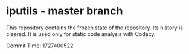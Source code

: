 # iputils - master branch

This repository contains the frozen state of the repository.
Its history is cleared. It is used only for static code
analysis with Codacy.

Commit Time: 1727400522